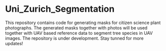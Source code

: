 # Uni_Zurich_Segmentation

This repository contains code for generating masks for citizen science plant photographs. The generated masks together with photos will be used together with UAV based reference data to segment tree species in UAV images.
The repository is under development. 
Stay tunned for more updates!
